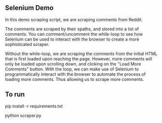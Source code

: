 ## Selenium Demo
In this demo scraping script, we are scraping comments from Reddit.

The comments are scraped by their xpaths, and stored into a list of comments.
You can comment/uncomment the while-loop to see how Selenium can be used to interact with the browser to create a more sophisticated scraper.

Without the while-loop, we are scraping the comments from the initial HTML that is first loaded upon reaching the page.
However, more comments will only be loaded upon scrolling down, and clicking on the "Load More Comments" button.
With the loop, we can make use of Selenium to programmatically interact with the browser to automate the process of loading more comments.
Thus allowing us to scrape more comments.

## To run
pip install -r requirements.txt

python scraper.py